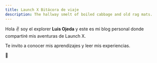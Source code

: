 ```yaml
---
title: Launch X Bitácora de viaje
description: The hallway smelt of boiled cabbage and old rag mats.
---
```


Hola ✌️  soy el explorer **Luis Ojeda** y este es mi blog personal donde compartiré mis aventuras de Launch X.

Te invito a conocer mis aprendizajes y leer mis experiencias.

🚀
